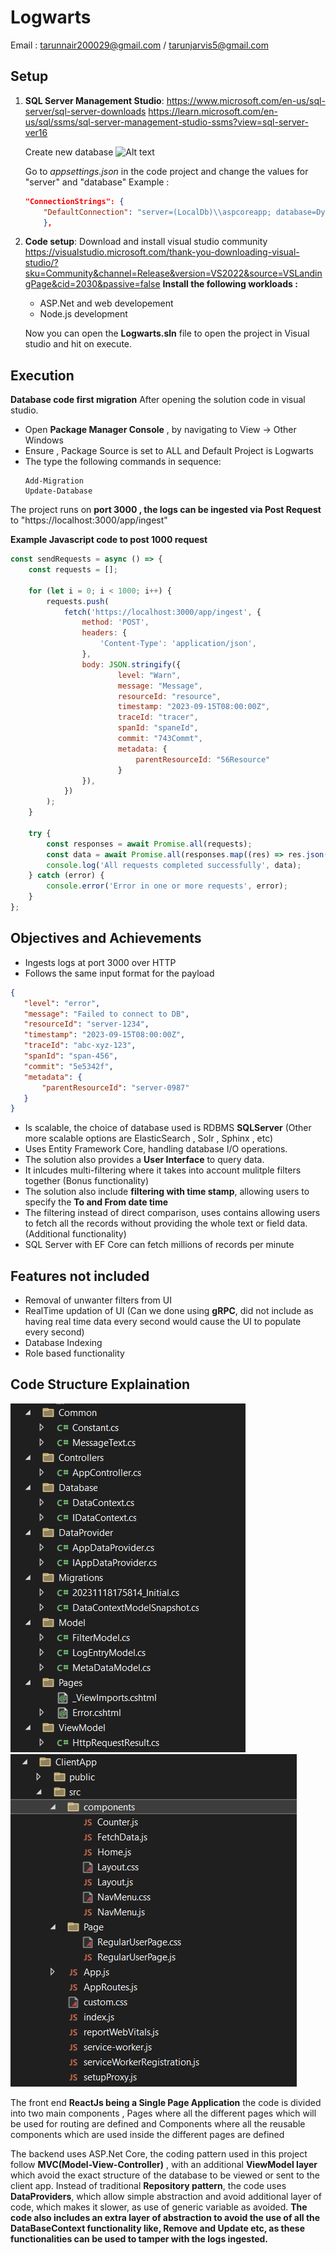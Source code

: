 # Logwarts
Email : tarunnair200029@gmail.com / tarunjarvis5@gmail.com
## Setup
1) **SQL Server Management Studio**:
 https://www.microsoft.com/en-us/sql-server/sql-server-downloads
 https://learn.microsoft.com/en-us/sql/ssms/sql-server-management-studio-ssms?view=sql-server-ver16
    
     Create new database 
 ![Alt text](https://codingsight.com/wp-content/uploads/2020/11/image-196.png "Title")
 
    Go to *appsettings.json* in the code project and change the values for "server" and "database"
    Example : 
    ```json
    "ConnectionStrings": {
        "DefaultConnection": "server=(LocalDb)\\aspcoreapp; database=Dyte; trusted_connection=true"
        },
    ```
    
2) **Code setup**:
    Download and install visual studio community https://visualstudio.microsoft.com/thank-you-downloading-visual-studio/?sku=Community&channel=Release&version=VS2022&source=VSLandingPage&cid=2030&passive=false
    **Install the following workloads :**
    - ASP.Net and web developement
    - Node.js development
    
    Now you can open the **Logwarts.sln** file to open the project in Visual studio and hit on execute.

## Execution

**Database code first migration**
After opening the solution code in visual studio.
- Open **Package Manager Console** , by navigating to View -> Other Windows
- Ensure , Package Source is set to ALL and Default Project is Logwarts
- The type the following commands in sequence:
    ```
    Add-Migration
    Update-Database
    ```
The project runs on **port 3000 , the logs can be ingested via Post Request** to "https://localhost:3000/app/ingest"

**Example Javascript code to post 1000 request**
```javascript
const sendRequests = async () => {
    const requests = [];

    for (let i = 0; i < 1000; i++) {
        requests.push(
            fetch('https://localhost:3000/app/ingest', {
                method: 'POST',
                headers: {
                    'Content-Type': 'application/json',
                },
                body: JSON.stringify({
                        level: "Warn",
                        message: "Message",
                        resourceId: "resource",
                        timestamp: "2023-09-15T08:00:00Z",
                        traceId: "tracer",
                        spanId: "spaneId",
                        commit: "743Commt",
                        metadata: {
                            parentResourceId: "56Resource"
                        }
                }),
            })
        );
    }

    try {
        const responses = await Promise.all(requests);
        const data = await Promise.all(responses.map((res) => res.json()));
        console.log('All requests completed successfully', data);
    } catch (error) {
        console.error('Error in one or more requests', error);
    }
};
```

## Objectives and Achievements

- Ingests logs at port 3000 over HTTP
- Follows the same input format for the payload 
 ```json
 {
	"level": "error",
	"message": "Failed to connect to DB",
    "resourceId": "server-1234",
	"timestamp": "2023-09-15T08:00:00Z",
	"traceId": "abc-xyz-123",
    "spanId": "span-456",
    "commit": "5e5342f",
    "metadata": {
        "parentResourceId": "server-0987"
    }
}
 ```
 - Is scalable, the choice of database used is RDBMS **SQLServer**
 (Other more scalable options are ElasticSearch , Solr , Sphinx , etc)
- Uses Entity Framework Core, handling database I/O operations.
- The solution also provides a **User Interface** to query data.
- It inlcudes multi-filtering where it takes into account mulitple filters together (Bonus functionality)
- The solution also include **filtering with time stamp**, allowing users to specify the **To and From date time**
- The filtering instead of direct comparison, uses contains allowing users to fetch all the records without providing the whole text or field data. (Additional functionality)
- SQL Server with EF Core can fetch millions of records per minute

## Features not included

- Removal of unwanter filters from UI
- RealTime updation of UI (Can we done using **gRPC**, did not include as having real time data every second would cause the UI to populate every second)
- Database Indexing
- Role based functionality

## Code Structure Explaination

![Alt text](https://github.com/tarunjarvis5/DyteAssignment/blob/master/BackEndCodeStructure.PNG "Title")
![Alt text](https://github.com/tarunjarvis5/DyteAssignment/blob/master/JSCodeStructure.PNG "Title")

The front end **ReactJs being a Single Page Application** the code is divided into two main components , Pages where all the different pages which will be used for routing are defined and Components where all the reusable components which are used inside the different pages are defined

The backend uses ASP.Net Core, the coding pattern used in this project follow **MVC(Model-View-Controller)** , with an additional **ViewModel layer** which avoid the exact structure of the database to be viewed or sent to the client app.
Instead of traditional **Repository pattern**, the code uses **DataProviders**, which allow simple abstraction and avoid additional layer of code, which makes it slower, as use of generic variable as avoided.
**The code also includes an extra layer of abstraction to avoid the use of all the DataBaseContext functionality like, Remove and Update etc, as these functionalities can be used to tamper with the logs ingested.**

    